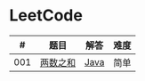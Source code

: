 # LeetCode

| # | 题目 | 解答 | 难度 |
| --- | --- | --- | --- |
| 001 | [两数之和](https://leetcode-cn.com/problems/two-sum/description/) | [Java](./src/main/java/com/lizeteng/leetcode/easy/_001/Solution.java) | 简单 |
